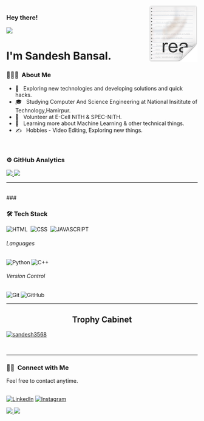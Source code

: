 <img src="icon.png" align="right" />
<h3> Hey there! </h3> 
<img src="https://media.giphy.com/media/hvRJCLFzcasrR4ia7z/giphy.gif" width="30px"> 
<h1>I'm Sandesh Bansal.</h1> 

<h3> 👨🏻‍💻 &nbsp;About Me </h3>

- 🤔 &nbsp; Exploring new technologies and developing solutions and quick hacks.
- 🎓 &nbsp; Studying Computer And Science Engineering at National Insititute of Technology,Hamirpur.
- 💼 &nbsp; Volunteer at E-Cell NITH & SPEC-NITH.
- 🌱 &nbsp; Learning more about Machine Learning & other technical things.
- ✍️ &nbsp; Hobbies - Video Editing, Exploring new things.

 
<br/>

### <h3>⚙️ GitHub Analytics </h3>
<a href="https://github.com/sandesh3568">
  <img height="180em" src="https://github-readme-stats.vercel.app/api?username=sandesh3568&theme=dracula&include_all_commits=true&count_private=true&show_icons=true" />
</a>
<a href="https://github.com/sandesh3568">
 
  <img height="180em" src="https://github-readme-stats.vercel.app/api/top-langs/?username=sandesh3568&theme=buefy&layout=compact" />
</a>

---
<br>
### <h3>🛠 Tech Stack</h3>

![HTML](https://img.shields.io/badge/html5%20-%23E34F26.svg?&style=for-the-badge&logo=html5&logoColor=white)&nbsp;
![CSS](https://img.shields.io/badge/css3%20-%231572B6.svg?&style=for-the-badge&logo=css3&logoColor=white)&nbsp;
![JAVASCRIPT](https://img.shields.io/badge/javascript%20-%23E34F26.svg?&style=for-the-badge&logo=javascript&logoColor=white)&nbsp;

###### Languages
![Python](https://img.shields.io/badge/-Python-3776AB?style=for-the-badge&logo=Python&logoColor=white)
![C++](https://img.shields.io/badge/C++-00599C?style=for-the-badge&logo=c)

###### Version Control
![Git](https://img.shields.io/badge/-Git-F05032?style=for-the-badge&logo=git&logoColor=white)
![GitHub](https://img.shields.io/badge/-GitHub-181717?style=for-the-badge&logo=github)

---

## <h2 align=center> Trophy Cabinet </h2>
<p align=centre><a href="#"> <img src="https://github-profile-trophy.vercel.app/?username=sandesh3568&theme=monokai" alt="sandesh3568" /></a></p>
<br>

---

<h3>🤝🏻 &nbsp;Connect with Me </h3>
<p>
<p>Feel free to contact anytime.</p>
<br>
<a rel="noreferrer"href="https://www.linkedin.com/in/sandesh-bansal-853a66202/" target=_blank ><img alt="LinkedIn" src="https://img.shields.io/badge/linkedin%20-%230077B5.svg?&style=for-the-badge&logo=linkedin&logoColor=white"/></a>
<a href="https://www.instagram.com/sandesh.b2402/"><img alt="Instagram" src="https://img.shields.io/badge/Instagram-D14836?style=for-the-badge&logo=instagram&logoColor=white" /></a>

<a href="https://sandesh3568.github.io/sandesh3568_resume/" target=_blank> <img src ="https://img.shields.io/badge/Resume-rgb(0, 108, 255, 1).svg?&style=for-the-badge&logo=dropbox&logoColor=white%22"> </a>
[<img src ="https://img.shields.io/badge/Email-Here-%23E4405F.svg?&style=for-the-badge&logo=&logoColor=white%22">](mailto:sandeshbansal24@gmail.com)

 </a>
</p>






